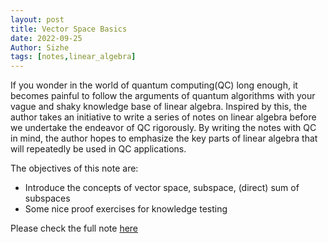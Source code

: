 ```yaml
---
layout: post
title: Vector Space Basics
date: 2022-09-25
Author: Sizhe
tags: [notes,linear_algebra]
---
```

If you wonder in the world of quantum computing(QC) long enough, it becomes painful to follow the arguments of quantum algorithms with your vague and shaky knowledge base of linear algebra. Inspired by this, the author takes an initiative to write a series of notes on linear algebra before we undertake the endeavor of QC rigorously. By writing the notes with QC in mind, the author hopes to emphasize the key parts of linear algebra that will repeatedly be used in QC applications.

The objectives of this note are:
- Introduce the concepts of vector space, subspace, (direct) sum of  subspaces
- Some nice proof exercises for knowledge testing

Please check the full note [here](vector_space_basics/index.html)